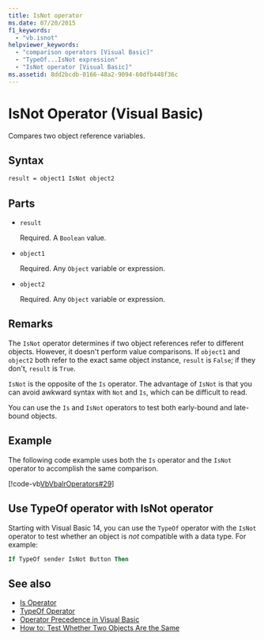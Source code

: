 ```yaml
---
title: IsNot operator
ms.date: 07/20/2015
f1_keywords: 
  - "vb.isnot"
helpviewer_keywords: 
  - "comparison operators [Visual Basic]"
  - "TypeOf...IsNot expression"
  - "IsNot operator [Visual Basic]"
ms.assetid: 8dd2bcdb-0166-48a2-9094-60dfb448f36c
---
```

# IsNot Operator (Visual Basic)

Compares two object reference variables.

## Syntax

```vb
result = object1 IsNot object2
```

## Parts

- `result`

  Required. A `Boolean` value.

- `object1`

  Required. Any `Object` variable or expression.

- `object2`

  Required. Any `Object` variable or expression.

## Remarks

The `IsNot` operator determines if two object references refer to different objects. However, it doesn't perform value comparisons. If `object1` and `object2` both refer to the exact same object instance, `result` is `False`; if they don't, `result` is `True`.

`IsNot` is the opposite of the `Is` operator. The advantage of `IsNot` is that you can avoid awkward syntax with `Not` and `Is`, which can be difficult to read.

 You can use the `Is` and `IsNot` operators to test both early-bound and late-bound objects.

## Example

The following code example uses both the `Is` operator and the `IsNot` operator to accomplish the same comparison.

[!code-vb[VbVbalrOperators#29](~/samples/snippets/visualbasic/VS_Snippets_VBCSharp/VbVbalrOperators/VB/Class1.vb#29)]

## Use TypeOf operator with IsNot operator

Starting with Visual Basic 14, you can use the `TypeOf` operator with the `IsNot` operator to test whether an object is *not* compatible with a data type. For example:

```vb
If TypeOf sender IsNot Button Then
```

## See also

- [Is Operator](is-operator.md)
- [TypeOf Operator](typeof-operator.md)
- [Operator Precedence in Visual Basic](operator-precedence.md)
- [How to: Test Whether Two Objects Are the Same](../../programming-guide/language-features/operators-and-expressions/how-to-test-whether-two-objects-are-the-same.md)
